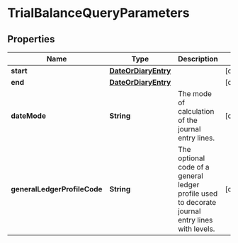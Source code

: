 

# TrialBalanceQueryParameters


## Properties

Name | Type | Description | Notes
------------ | ------------- | ------------- | -------------
**start** | [**DateOrDiaryEntry**](DateOrDiaryEntry.md) |  |  [optional]
**end** | [**DateOrDiaryEntry**](DateOrDiaryEntry.md) |  |  [optional]
**dateMode** | **String** | The mode of calculation of the journal entry lines. |  [optional]
**generalLedgerProfileCode** | **String** | The optional code of a general ledger profile used to decorate journal entry lines with levels. |  [optional]



